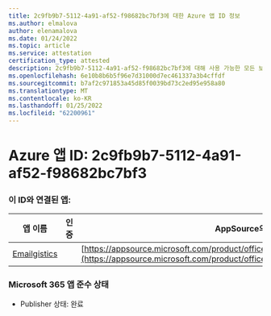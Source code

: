 ```yaml
---
title: 2c9fb9b7-5112-4a91-af52-f98682bc7bf3에 대한 Azure 앱 ID 정보
ms.author: elmalova
author: elenamalova
ms.date: 01/24/2022
ms.topic: article
ms.service: attestation
certification_type: attested
description: 2c9fb9b7-5112-4a91-af52-f98682bc7bf3에 대해 사용 가능한 모든 보안 및 규정 준수 정보입니다.
ms.openlocfilehash: 6e10b8b6b5f96e7d31000d7ec461337a3b4cffdf
ms.sourcegitcommit: b7af2c971853a45d85f0039bd73c2ed95e958a80
ms.translationtype: MT
ms.contentlocale: ko-KR
ms.lasthandoff: 01/25/2022
ms.locfileid: "62200961"
---
```

# <a name="azure-app-id-2c9fb9b7-5112-4a91-af52-f98682bc7bf3"></a>Azure 앱 ID: 2c9fb9b7-5112-4a91-af52-f98682bc7bf3


### <a name="apps-associated-with-this-id"></a>이 ID와 연결된 앱:
| **앱 이름** | **인증** | **AppSource의 보기** |
|--------------|---------------|-----------------------|
| [Emailgistics](https://docs.microsoft.com/microsoft-365-app-certification/forward/emailgistics.emailgistics_shared_email) |  | [https://appsource.microsoft.com/product/office/emailgistics.emailgistics_shared_email](https://appsource.microsoft.com/product/office/emailgistics.emailgistics_shared_email) |

### <a name="microsoft-365-app-compliance-status"></a>Microsoft 365 앱 준수 상태
- Publisher 상태: 완료
